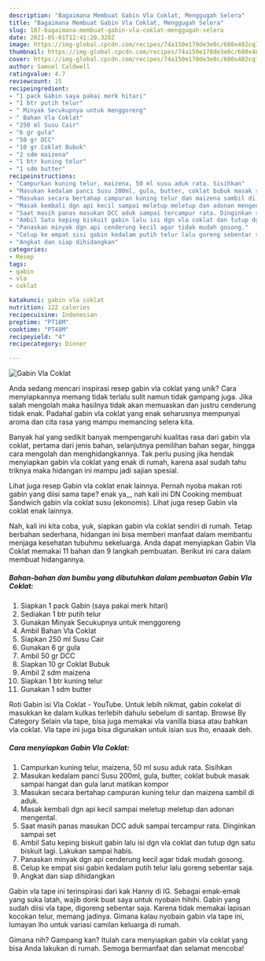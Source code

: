 ```yaml
---
description: "Bagaimana Membuat Gabin Vla Coklat, Menggugah Selera"
title: "Bagaimana Membuat Gabin Vla Coklat, Menggugah Selera"
slug: 187-bagaimana-membuat-gabin-vla-coklat-menggugah-selera
date: 2021-05-01T12:41:20.328Z
image: https://img-global.cpcdn.com/recipes/74a150e170de3e0c/680x482cq70/gabin-vla-coklat-foto-resep-utama.jpg
thumbnail: https://img-global.cpcdn.com/recipes/74a150e170de3e0c/680x482cq70/gabin-vla-coklat-foto-resep-utama.jpg
cover: https://img-global.cpcdn.com/recipes/74a150e170de3e0c/680x482cq70/gabin-vla-coklat-foto-resep-utama.jpg
author: Samuel Caldwell
ratingvalue: 4.7
reviewcount: 15
recipeingredient:
- "1 pack Gabin saya pakai merk hitari"
- "1 btr putih telur"
- " Minyak Secukupnya untuk menggoreng"
- " Bahan Vla Coklat"
- "250 ml Susu Cair"
- "6 gr gula"
- "50 gr DCC"
- "10 gr Coklat Bubuk"
- "2 sdm maizena"
- "1 btr kuning telur"
- "1 sdm butter"
recipeinstructions:
- "Campurkan kuning telur, maizena, 50 ml susu aduk rata. Sisihkan"
- "Masukan kedalam panci Susu 200ml, gula, butter, coklat bubuk masak sampai hangat dan gula larut matikan kompor"
- "Masukan secara bertahap campuran kuning telur dan maizena sambil di aduk."
- "Masak kembali dgn api kecil sampai meletup meletup dan adonan mengental."
- "Saat masih panas masukan DCC aduk sampai tercampur rata. Dinginkan sampai set"
- "Ambil Satu keping biskuit gabin lalu isi dgn vla coklat dan tutup dgn satu biskuit lagi. Lakukan sampai habis."
- "Panaskan minyak dgn api cenderung kecil agar tidak mudah gosong."
- "Celup ke empat sisi gabin kedalam putih telur lalu goreng sebentar saja."
- "Angkat dan siap dihidangkan"
categories:
- Resep
tags:
- gabin
- vla
- coklat

katakunci: gabin vla coklat 
nutrition: 122 calories
recipecuisine: Indonesian
preptime: "PT18M"
cooktime: "PT48M"
recipeyield: "4"
recipecategory: Dinner

---
```



![Gabin Vla Coklat](https://img-global.cpcdn.com/recipes/74a150e170de3e0c/680x482cq70/gabin-vla-coklat-foto-resep-utama.jpg)

Anda sedang mencari inspirasi resep gabin vla coklat yang unik? Cara menyiapkannya memang tidak terlalu sulit namun tidak gampang juga. Jika salah mengolah maka hasilnya tidak akan memuaskan dan justru cenderung tidak enak. Padahal gabin vla coklat yang enak seharusnya mempunyai aroma dan cita rasa yang mampu memancing selera kita.

Banyak hal yang sedikit banyak mempengaruhi kualitas rasa dari gabin vla coklat, pertama dari jenis bahan, selanjutnya pemilihan bahan segar, hingga cara mengolah dan menghidangkannya. Tak perlu pusing jika hendak menyiapkan gabin vla coklat yang enak di rumah, karena asal sudah tahu triknya maka hidangan ini mampu jadi sajian spesial.

Lihat juga resep Gabin vla coklat enak lainnya. Pernah nyoba makan roti gabin yang diisi sama tape? enak ya,,, nah kali ini DN Cooking membuat Sandwich gabin vla coklat susu (ekonomis). Lihat juga resep Gabin vla coklat enak lainnya.


Nah, kali ini kita coba, yuk, siapkan gabin vla coklat sendiri di rumah. Tetap berbahan sederhana, hidangan ini bisa memberi manfaat dalam membantu menjaga kesehatan tubuhmu sekeluarga. Anda dapat menyiapkan Gabin Vla Coklat memakai 11 bahan dan 9 langkah pembuatan. Berikut ini cara dalam membuat hidangannya.

<!--inarticleads1-->

##### Bahan-bahan dan bumbu yang dibutuhkan dalam pembuatan Gabin Vla Coklat:

1. Siapkan 1 pack Gabin (saya pakai merk hitari)
1. Sediakan 1 btr putih telur
1. Gunakan  Minyak Secukupnya untuk menggoreng
1. Ambil  Bahan Vla Coklat
1. Siapkan 250 ml Susu Cair
1. Gunakan 6 gr gula
1. Ambil 50 gr DCC
1. Siapkan 10 gr Coklat Bubuk
1. Ambil 2 sdm maizena
1. Siapkan 1 btr kuning telur
1. Gunakan 1 sdm butter


Roti Gabin isi Vla Coklat - YouTube. Untuk lebih nikmat, gabin cokelat di masukkan ke dalam kulkas terlebih dahulu sebelum di santap. Browse By Category Selain vla tape, bisa juga memakai vla vanilla biasa atau bahkan vla coklat. Vla tape ini juga bisa digunakan untuk isian sus lho, enaaak deh. 

<!--inarticleads2-->

##### Cara menyiapkan Gabin Vla Coklat:

1. Campurkan kuning telur, maizena, 50 ml susu aduk rata. Sisihkan
1. Masukan kedalam panci Susu 200ml, gula, butter, coklat bubuk masak sampai hangat dan gula larut matikan kompor
1. Masukan secara bertahap campuran kuning telur dan maizena sambil di aduk.
1. Masak kembali dgn api kecil sampai meletup meletup dan adonan mengental.
1. Saat masih panas masukan DCC aduk sampai tercampur rata. Dinginkan sampai set
1. Ambil Satu keping biskuit gabin lalu isi dgn vla coklat dan tutup dgn satu biskuit lagi. Lakukan sampai habis.
1. Panaskan minyak dgn api cenderung kecil agar tidak mudah gosong.
1. Celup ke empat sisi gabin kedalam putih telur lalu goreng sebentar saja.
1. Angkat dan siap dihidangkan


Gabin vla tape ini terinspirasi dari kak Hanny di IG. Sebagai emak-emak yang suka latah, wajib donk buat saya untuk nyobain hihihi. Gabin yang sudah diisi vla tape, digoreng sebentar saja. Karena tidak memakai lapisan kocokan telur, memang jadinya. Gimana kalau nyobain gabin vla tape ini, lumayan lho untuk variasi camilan keluarga di rumah. 

Gimana nih? Gampang kan? Itulah cara menyiapkan gabin vla coklat yang bisa Anda lakukan di rumah. Semoga bermanfaat dan selamat mencoba!
